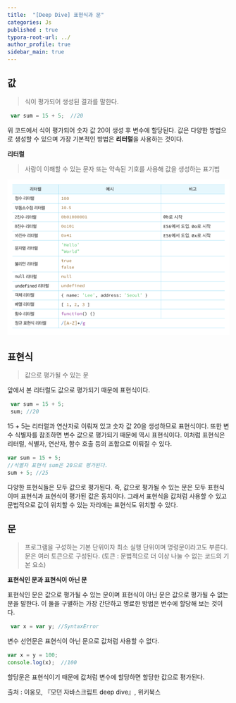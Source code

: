 ```yaml
---
title:  "[Deep Dive] 표현식과 문"
categories: Js
published : true
typora-root-url: ../
author_profile: true
sidebar_main: true
---
```

## 값
> 식이 평가되어 생성된 결과를 말한다.

```javascript
 var sum = 15 + 5;  //20
 ```
 위 코드에서 식이 평가되어 숫자 값 20이 생성 후 변수에 할당된다.
 값은 다양한 방법으로 생성할 수 있으며 가장 기본적인 방법은 **리터럴**을 사용하는 것이다.

 **리터럴**

 > 사람이 이해할 수 있는 문자 또는 약속된 기호를 사용해 값을 생성하는 표기법

 <img src="/images/2023-10-15-Expression/literal.png" alt="리터럴" />

## 표현식
> 값으로 평가될 수 있는 문

앞에서 본 리터럴도 값으로 평가되기 때문에 표현식이다.

```javascript
 var sum = 15 + 5;
 sum; //20
 ```
 15 + 5는 리터럴과 연산자로 이뤄져 있고 숫자 값 20을 생성하므로 표현식이다.
 또한 변수 식별자를 참조하면 변수 값으로 평가되기 때문에 역시 표현식이다.
 이처럼 표현식은 리터럴, 식별자, 연산자, 함수 호출 등의 조합으로 이뤄질 수 있다.

 ```javascript
 var sum = 15 + 5;
 //식별자 표현식 sum은 20으로 평가된다.
 sum + 5; //25
 ```
 다양한 표현식들은 모두 값으로 평가된다. 즉, 값으로 평가될 수 있는 문은 모두 표현식이며 표현식과 표현식이 평가된 값은 동치이다. 그래서 표현식을 값처럼 사용할 수 있고 문법적으로 값이 위치할 수 있는 자리에는 표현식도 위치할 수 있다.

## 문
> 프로그램을 구성하는 기본 단위이자 최소 실행 단위이며 명령문이라고도 부른다.
문은 여러 토큰으로 구성된다. (토큰 : 문법적으로 더 이상 나눌 수 없는 코드의 기본 요소)

**표현식인 문과 표현식이 아닌 문**

표현식인 문은 값으로 평가될 수 있는 문이며 표현식이 아닌 문은 값으로 평가될 수 없는 문을 말한다.
이 둘을 구별하는 가장 간단하고 명료한 방법은 변수에 할당해 보는 것이다.

```javascript
 var x = var y; //SyntaxError
 ```
 변수 선언문은 표현식이 아닌 문으로 값처럼 사용할 수 없다.
 ```javascript
 var x = y = 100;
 console.log(x);  //100
 ```
 할당문은 표현식이기 때문에 값처럼 변수에 할당하면 할당한 값으로 평가된다.

 출처 : 이웅모, 『모던 자바스크립트 deep dive』, 위키북스